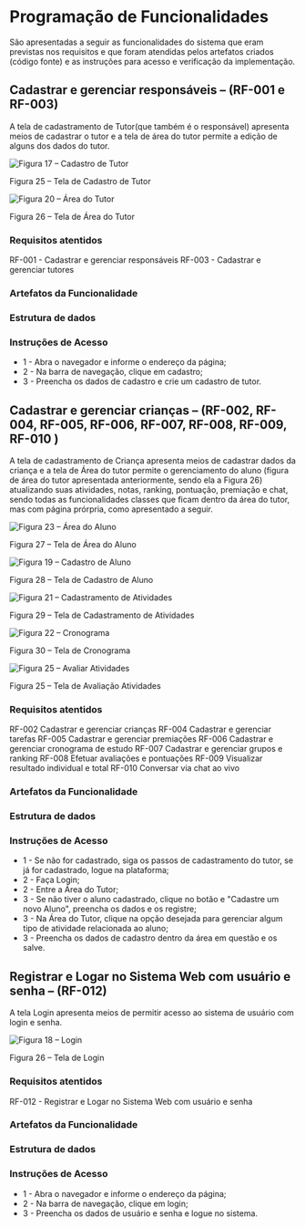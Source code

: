 # Programação de Funcionalidades
São apresentadas a seguir as funcionalidades do sistema que eram previstas nos requisitos e que foram atendidas pelos artefatos criados (código fonte) e as instruções para acesso e verificação da implementação.

## Cadastrar e gerenciar responsáveis – (RF-001 e RF-003)

A tela de cadastramento de Tutor(que também é o responsável) apresenta meios de cadastrar o tutor e a tela de área do tutor permite a edição de alguns dos dados do tutor.

![Figura 17 – Cadastro de Tutor ](img/figura17.PNG)
</center>Figura 25 – Tela de Cadastro de Tutor</center>

![Figura 20 – Área do Tutor ](img/figura20.PNG)
</center>Figura 26 – Tela de Área do Tutor</center>

### Requisitos atentidos

RF-001 - Cadastrar e gerenciar responsáveis
RF-003 - Cadastrar e gerenciar tutores

### Artefatos da Funcionalidade 

### Estrutura de dados

### Instruções de Acesso

* 1 - Abra o navegador e informe o endereço da página;
* 2 - Na barra de navegação, clique em cadastro;
* 3 - Preencha os dados de cadastro e crie um cadastro de tutor.

##	Cadastrar e gerenciar crianças – (RF-002, RF-004, RF-005, RF-006, RF-007, RF-008, RF-009, RF-010 )

A tela de cadastramento de Criança apresenta meios de cadastrar dados da criança e a tela de Área do tutor permite o gerenciamento do aluno (figura de área do tutor apresentada anteriormente, sendo ela a Figura 26) atualizando suas atividades, notas, ranking, pontuação, premiação e chat, sendo todas as funcionalidades classes que ficam dentro da área do tutor, mas com página prórpria, como apresentado a seguir.

![Figura 23 – Área do Aluno ](img/figura23.PNG)
</center>Figura 27 – Tela de Área do Aluno</center>

![Figura 19 – Cadastro de Aluno ](img/figura19.PNG)
</center>Figura 28 – Tela de Cadastro de Aluno</center>

![Figura 21 –  Cadastramento de Atividades ](img/figura21.PNG)
</center>Figura 29 – Tela de Cadastramento de Atividades</center>

![Figura 22 –  Cronograma ](img/figura22.PNG)
</center>Figura 30 – Tela de Cronograma</center>

![Figura 25 –  Avaliar Atividades ](img/figura25.PNG)
</center>Figura 25 – Tela de Avaliação Atividades</center>

### Requisitos atentidos

RF-002	Cadastrar e gerenciar crianças
RF-004	Cadastrar e gerenciar tarefas
RF-005	Cadastrar e gerenciar premiações
RF-006	Cadastrar e gerenciar cronograma de estudo
RF-007	Cadastrar e gerenciar grupos e ranking
RF-008	Efetuar avaliações e pontuações
RF-009	Visualizar resultado individual e total
RF-010	Conversar via chat ao vivo

### Artefatos da Funcionalidade 

### Estrutura de dados

### Instruções de Acesso

* 1 - Se não for cadastrado, siga os passos de cadastramento do tutor, se já for cadastrado, logue na plataforma;
* 2 - Faça Login;
* 2 -  Entre a Área do Tutor;
* 3 - Se não tiver o aluno cadastrado, clique no botão e "Cadastre um novo Aluno", preencha os dados e os registre;
* 3 - Na Área do Tutor, clique na opção desejada para gerenciar algum tipo de atividade relacionada ao aluno;
* 3 - Preencha os dados de cadastro dentro da área em questão e os salve.

## Registrar e Logar no Sistema Web com usuário e senha – (RF-012)

A tela Login apresenta meios de permitir acesso ao sistema de usuário com login e senha.

![Figura 18 – Login](img/figura18.PNG)
</center>Figura 26 – Tela de Login</center>

### Requisitos atentidos

RF-012 - Registrar e Logar no Sistema Web com usuário e senha

### Artefatos da Funcionalidade 

### Estrutura de dados

### Instruções de Acesso

* 1 - Abra o navegador e informe o endereço da página;
* 2 - Na barra de navegação, clique em login;
* 3 - Preencha os dados de usuário e senha e logue no sistema.

